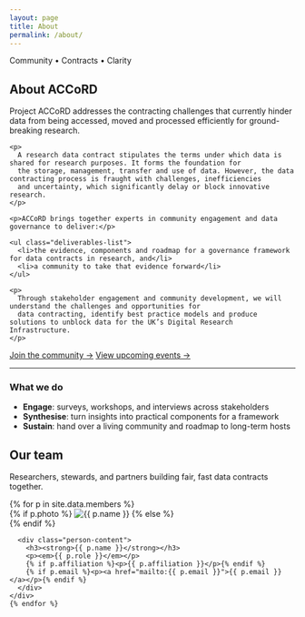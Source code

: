 ```yaml
---
layout: page
title: About
permalink: /about/
---
```


<section class="events-hero flow">
  <p class="eyebrow">Community • Contracts • Clarity</p>
  <h2 class="page-title">About ACCoRD</h2>
    <p class="lead">
      Project ACCoRD addresses the contracting challenges that currently hinder
      data from being accessed, moved and processed efficiently for ground-breaking research.
    </p>

    <p>
      A research data contract stipulates the terms under which data is shared for research purposes. It forms the foundation for
      the storage, management, transfer and use of data. However, the data contracting process is fraught with challenges, inefficiencies
      and uncertainty, which significantly delay or block innovative research.
    </p>

    <p>ACCoRD brings together experts in community engagement and data governance to deliver:</p>

    <ul class="deliverables-list">
      <li>the evidence, components and roadmap for a governance framework for data contracts in research, and</li>
      <li>a community to take that evidence forward</li>
    </ul>

    <p>
      Through stakeholder engagement and community development, we will understand the challenges and opportunities for
      data contracting, identify best practice models and produce solutions to unblock data for the UK’s Digital Research Infrastructure.
    </p>

  <p class="cta-row">
    <a class="btn btn-primary" href="{{ '/join/' | relative_url }}">Join the community →</a>
    <a class="btn btn-primary" href="{{ '/events/' | relative_url }}">View upcoming events →</a>
  </p>
</section>

<hr class="section-divider" />

<section class="flow what-we-do">
  <h3>What we do</h3>
  <ul class="feature-list">
    <li><strong>Engage</strong>: surveys, workshops, and interviews across stakeholders</li>
    <li><strong>Synthesise</strong>: turn insights into practical components for a framework</li>
    <li><strong>Sustain</strong>: hand over a living community and roadmap to long-term hosts</li>
  </ul>
</section>

<section class="members-section">
  <div class="members-intro">
    <h2>Our team</h2>
    <p>Researchers, stewards, and partners building fair, fast data contracts together.</p>
  </div>

  <div class="people-grid">
    {% for p in site.data.members %}
    <div class="person">
      <div class="person-media">
        {% if p.photo %}
          <img src="{{ p.photo | relative_url }}" alt="{{ p.name }}">
        {% else %}
          <div class="avatar-placeholder" aria-hidden="true"></div>
        {% endif %}
      </div>

      <div class="person-content">
        <h3><strong>{{ p.name }}</strong></h3>
        <p><em>{{ p.role }}</em></p>
        {% if p.affiliation %}<p>{{ p.affiliation }}</p>{% endif %}
        {% if p.email %}<p><a href="mailto:{{ p.email }}">{{ p.email }}</a></p>{% endif %}
      </div>
    </div>
    {% endfor %}

  </div>
</section>
